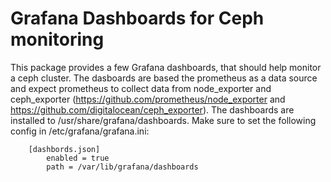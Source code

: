 # Grafana Dashboards for Ceph monitoring

This package provides a few Grafana dashboards, that should help
monitor a ceph cluster. The dasboards are based the prometheus as a data
source and expect prometheus to collect data from node_exporter and ceph_exporter
(https://github.com/prometheus/node_exporter and https://github.com/digitalocean/ceph_exporter).
The dashboards are installed to /usr/share/grafana/dashboards. Make sure to set the
following config in /etc/grafana/grafana.ini:
```
    [dashbords.json]
        enabled = true
        path = /var/lib/grafana/dashboards
```
